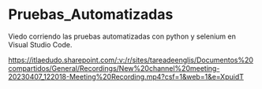 # Pruebas_Automatizadas

Viedo corriendo las pruebas automatizadas con python y selenium en Visual Studio Code.

https://itlaedudo.sharepoint.com/:v:/r/sites/tareadeenglis/Documentos%20compartidos/General/Recordings/New%20channel%20meeting-20230407_122018-Meeting%20Recording.mp4?csf=1&web=1&e=XpuidT

